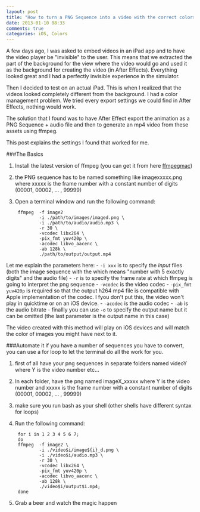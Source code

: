 ```yaml
---
layout: post
title: "How to turn a PNG Sequence into a video with the correct colors for the iPad"
date: 2013-01-10 08:33
comments: true
categories: iOS, Colors
---
```


A few days ago, I was asked to embed videos in an iPad app and to have the video player be "invisible" to the user. This means that we extracted the part of the background for the view where the video would go and used it as the background for creating the video (in After Effects). Everything looked great and I had a perfectly invisible experience in the simulator.

Then I decided to test on an actual iPad. This is when I realized that the videos looked completely different from the background. I had a color management problem. We tried every export settings we could find in After Effects, nothing would work.

<!-- more -->

The solution that I found was to have After Effect export the animation as a PNG Sequence + audio file and then to generate an mp4 video from these assets using ffmpeg.

This post explains the settings I found that worked for me.

###The Basics
1. Install the latest version of ffmpeg (you can get it from here [ffmpegmac](http://ffmpegmac.net/))
2. the PNG sequence has to be named something like imagexxxxx.png where xxxxx is the frame number with a constant number of digits (00001, 00002, … , 99999)
3. Open a terminal window and run the following command:

		ffmpeg 	-f image2
				-i ./path/to/images/imaged.png \
				-i ./path/to/audio/audio.mp3 \
				-r 30 \
				-vcodec libx264 \
				-pix_fmt yuv420p \
				-acodec libvo_aacenc \
				-ab 128k \
				./path/to/output/output.mp4
Let me explain the parameters here:
	- `-i xxx` is to specify the *input* files (both the image sequence with the  which means "number with 5 exactly digits" and the audio file)
	- `-r` is to specify the frame rate at which ffmpeg is going to interpret the png sequence
	- `-vcodec` is the video codec
	- `-pix_fmt yuv420p` is required so that the output h264 mp4 file is compatible with Apple implementation of the codec. I fyou don't put this, the video won't play in quicktime or on an iOS device.
	- `-acodec` is the audio codec
	- `-ab` is the audio bitrate
	- finallly you can use `-o` to specify the output name but it can be omitted (the last parameter is the output name in this case)
	
The video created with this method will play on iOS devices and will match the color of images you might have next to it.

###Automate it
if you have a number of sequences you have to convert, you can use a for loop to let the terminal do all the work for you.

1. first of all have your png sequences in separate folders named videoY where Y is the video number etc…
2. In each folder, have the png named imageX_xxxxx where Y is the video number and xxxxx is the frame number with a constant number of digits (00001, 00002, … , 99999)
3. make sure you run bash as your shell (other shells have different syntax for loops)
4. Run the following command:
	
		for i in 1 2 3 4 5 6 7;
		do
		ffmpeg 	-f image2 \
				-i ./video$i/image${i}_d.png \
				-i ./video$i/audio.mp3 \
				-r 30 \
				-vcodec libx264 \
				-pix_fmt yuv420p \
				-acodec libvo_aacenc \
				-ab 128k \
				./video$i/output$i.mp4;
		done

5. Grab a beer and watch the magic happen